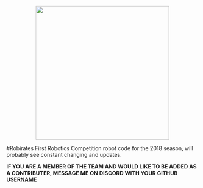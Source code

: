 <p align="center">
  <img src="http://frc971.org/sites/default/files/field/image/PowerUp_FacebookCover.jpg" width="350"/>
</p>
#Robirates
First Robotics Competition robot code for the 2018 season, will probably see constant changing and updates.

**IF YOU ARE A MEMBER OF THE TEAM AND WOULD LIKE TO BE ADDED AS A CONTRIBUTER, MESSAGE ME ON DISCORD WITH YOUR GITHUB USERNAME**

